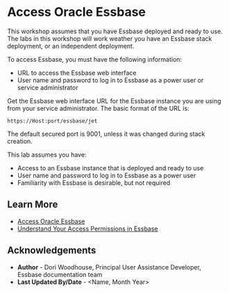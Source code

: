 # Access Oracle Essbase

This workshop assumes that you have Essbase deployed and ready to use. The labs in this workshop will work weather you have an Essbase stack deployment, or an independent deployment.

To access Essbase, you must have the following information:

* URL to access the Essbase web interface
* User name and password to log in to Essbase as a power user or service administrator

Get the Essbase web interface URL for the Essbase instance you are using from your service administrator. The basic format of the URL is:

`https://Host:port/essbase/jet`

The default secured port is 9001, unless it was changed during stack creation.

This lab assumes you have:

* Access to an Essbase instance that is deployed and ready to use
* User name and password to log in to Essbase as a power user
* Familiarity with Essbase is desirable, but not required

## Learn More

* [Access Oracle Essbase](https://docs.oracle.com/en/database/other-databases/essbase/21/ugess/access-oracle-essbase.html#GUID-9B07C1B6-D7D0-4F2D-87A4-A14F8CF8B8C6)
* [Understand Your Access Permissions in Essbase](https://docs.oracle.com/en/database/other-databases/essbase/21/ugess/understand-your-access-permissions-essbase.html#GUID-406C17E5-6020-4812-A3D7-98A13FB2ED8A)

## Acknowledgements

* **Author** - Dori Woodhouse, Principal User Assistance Developer, Essbase documentation team
* **Last Updated By/Date** - <Name, Month Year>
